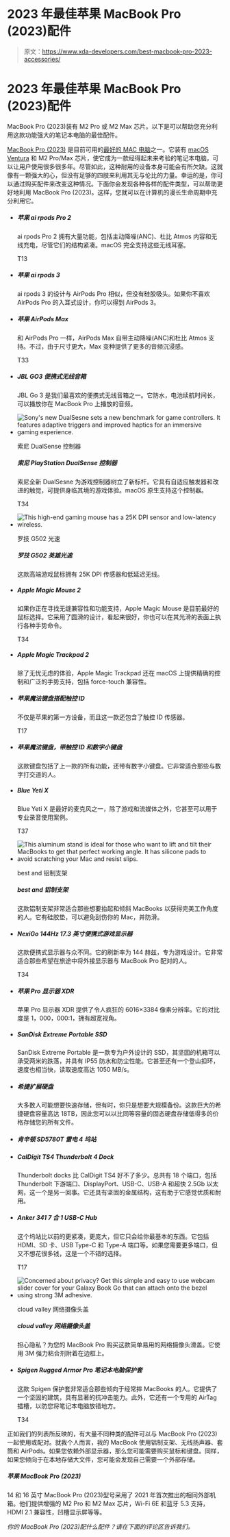 # 2023 年最佳苹果 MacBook Pro (2023)配件

> 原文：<https://www.xda-developers.com/best-macbook-pro-2023-accessories/>

# 2023 年最佳苹果 MacBook Pro (2023)配件

MacBook Pro (2023)装有 M2 Pro 或 M2 Max 芯片。以下是可以帮助您充分利用这款功能强大的笔记本电脑的最佳配件。

[MacBook Pro (2023)](https://www.xda-developers.com/macbook-pro-2023/) 是目前可用的[最好的 MAC 电脑](https://www.xda-developers.com/best-macs/)之一。它装有 [macOS Ventura](https://www.xda-developers.com/macos-ventura/) 和 M2 Pro/Max 芯片，使它成为一款经得起未来考验的笔记本电脑，可以让用户使用很多很多年。尽管如此，这种耐用的设备本身可能会有所欠缺。这就像有一颗强大的心，但没有足够的四肢来利用其无与伦比的力量。幸运的是，你可以通过购买配件来改变这种情况。下面你会发现各种各样的配件类型，可以帮助更好地利用 MacBook Pro (2023)。这样，您就可以在计算机的漫长生命周期中充分利用它。

*   ##### 苹果 ai rpods Pro 2

    ai rpods Pro 2 拥有大量功能，包括主动降噪(ANC)、杜比 Atmos 内容和无线充电，尽管它们的结构紧凑。macOS 完全支持这些无线耳塞。

    T13
*   ##### 苹果 ai rpods 3

    ai rpods 3 的设计与 AirPods Pro 相似，但没有硅胶吸头。如果你不喜欢 AirPods Pro 的入耳式设计，你可以得到 AirPods 3。

*   ##### 苹果 AirPods Max

    和 AirPods Pro 一样，AirPods Max 自带主动降噪(ANC)和杜比 Atmos 支持。不过，由于尺寸更大，Max 变种提供了更多的音频沉浸感。

    T33
*   ##### JBL GO3 便携式无线音箱

    JBL Go 3 是我们最喜欢的便携式无线音箱之一。它防水，电池续航时间长，可以播放你在 MacBook Pro 上播放的音频。

*   <picture>![Sony's new DualSesne sets a new benchmark for game controllers. It features adaptive triggers and improved haptics for an immersive gaming experience. ](img/5cced880529f5b4c9c0293acc351fad3.png)</picture>

    索尼 DualSense 控制器

    ##### 索尼 PlayStation DualSense 控制器

    索尼全新 DualSesne 为游戏控制器树立了新标杆。它具有自适应触发器和改进的触觉，可提供身临其境的游戏体验。macOS 原生支持这个控制器。

    T34
*   <picture>![This high-end gaming mouse has a 25K DPI sensor and low-latency wireless.](img/50e6559c7df6f0ccd82ed2cedee12a4f.png)</picture>

    罗技 G502 光速

    ##### 罗技 G502 英雄光速

    这款高端游戏鼠标拥有 25K DPI 传感器和低延迟无线。

*   ##### Apple Magic Mouse 2

    如果你正在寻找无缝兼容性和功能支持，Apple Magic Mouse 是目前最好的鼠标选择。它采用了圆滑的设计，看起来很好，你也可以在其光滑的表面上执行各种手势命令。

    T34
*   ##### Apple Magic Trackpad 2

    除了无忧无虑的体验，Apple Magic Trackpad 还在 macOS 上提供精确的控制和广泛的手势支持，包括 force-touch 兼容性。

*   ##### 苹果魔法键盘搭配触控 ID

    不仅是苹果的第一方设备，而且这一款还包含了触控 ID 传感器。

    T17
*   ##### 苹果魔法键盘，带触控 ID 和数字小键盘

    这款键盘包括了上一款的所有功能，还带有数字小键盘。它非常适合那些与数字打交道的人。

*   ##### Blue Yeti X

    Blue Yeti X 是最好的麦克风之一，除了游戏和流媒体之外，它甚至可以用于专业录音使用案例。

    T37
*   <picture>![This aluminum stand is ideal for those who want to lift and tilt their MacBooks to get that perfect working angle. It has silicone pads to avoid scratching your Mac and resist slips.](img/ed4f1569064a298d771482c6a4c5ec9a.png)</picture>

    best and 铝制支架

    ##### best and 铝制支架

    这款铝制支架非常适合那些想要抬起和倾斜 MacBooks 以获得完美工作角度的人。它有硅胶垫，可以避免刮伤你的 Mac，并防滑。

*   ##### NexiGo 144Hz 17.3 英寸便携式游戏显示器

    这款便携式显示器与众不同。它的刷新率为 144 赫兹，专为游戏设计。它非常适合那些希望在旅途中将外接显示器与 MacBook Pro 配对的人。

    T34
*   ##### 苹果 Pro 显示器 XDR

    苹果 Pro 显示器 XDR 提供了令人疯狂的 6016×3384 像素分辨率。它的对比度是 1，000，000:1，拥有超宽视角。

*   ##### SanDisk Extreme Portable SSD

    SanDisk Extreme Portable 是一款专为户外设计的 SSD，其坚固的机箱可以承受两米的跌落，并具有 IP55 防水和防尘性能。它甚至还有一个登山扣环，速度也相当快，读取速度高达 1050 MB/s。

*   ##### 希捷扩展硬盘

    大多数人可能想要快速存储，但有时，你只是想要大规模备份。这款巨大的希捷硬盘容量高达 18TB，因此您可以以比同等容量的固态硬盘存储低得多的价格存储您的所有文件。

*   ##### 肯辛顿 SD5780T 雷电 4 坞站

*   ##### CalDigit TS4 Thunderbolt 4 Dock

    Thunderbolt docks 比 CalDigit TS4 好不了多少。总共有 18 个端口，包括 Thunderbolt 下游端口、DisplayPort、USB-C、USB-A 和超快 2.5Gb 以太网，这一个是另一回事。它还具有坚固的金属结构，这有助于它感觉优质和耐用。

*   ##### Anker 341 7 合 1 USB-C Hub

    这个坞站比以前的更紧凑，更庞大，但它只会给你最基本的东西。它包括 HDMI、SD 卡、USB Type-C 和 Type-A 端口等。如果您需要更多端口，但又不想花很多钱，这是一个不错的选择。

    T17
*   <picture>![Concerned about privacy? Get this simple and easy to use webcam slider cover for your Galaxy Book Go that can attach onto the bezel using strong 3M adhesive.](img/f7bca8867def1699caf8ab0e0344f69e.png)</picture>

    cloud valley 网络摄像头盖

    ##### cloud valley 网络摄像头盖

    担心隐私？为您的 MacBook Pro 购买这款简单易用的网络摄像头滑盖。它使用 3M 强力粘合剂附着在边框上。

*   ##### Spigen Rugged Armor Pro 笔记本电脑保护套

    这款 Spigen 保护套非常适合那些倾向于经常摔 MacBooks 的人。它提供了一个坚固的建筑，具有显著的抗冲击能力。此外，它还有一个专用的 AirTag 插槽，以防您将笔记本电脑放错地方。

    T34

正如我们的列表所反映的，有大量不同种类的配件可以与 MacBook Pro (2023)一起使用或配对。就我个人而言，我的 MacBook 使用铝制支架、无线扬声器、套筒和 AirPods。如果您依赖外部显示器，那么您可能需要购买鼠标和键盘。同样，如果您倾向于在本地存储大文件，您可能会发现自己需要一个外部存储。

##### 苹果 MacBook Pro (2023)

14 和 16 英寸 MacBook Pro (2023)型号采用了 2021 年首次推出的相同外部机箱。他们提供增强的 M2 Pro 和 M2 Max 芯片，Wi-Fi 6E 和蓝牙 5.3 支持，HDMI 2.1 兼容性，凹槽显示屏等等。

*你的 MacBook Pro (2023)配什么配件？请在下面的评论区告诉我们。*